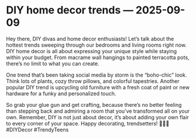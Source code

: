# DIY home decor trends — 2025-09-09

Hey there, DIY divas and home decor enthusiasts! Let’s talk about the hottest trends sweeping through our bedrooms and living rooms right now. DIY home decor is all about expressing your unique style while staying within your budget. From macrame wall hangings to painted terracotta pots, there’s no limit to what you can create.

One trend that’s been taking social media by storm is the “boho-chic” look. Think lots of plants, cozy throw pillows, and colorful tapestries. Another popular DIY trend is upcycling old furniture with a fresh coat of paint or new hardware for a funky and personalized touch.

So grab your glue gun and get crafting, because there’s no better feeling than stepping back and admiring a room that you’ve transformed all on your own. Remember, DIY is not just about decor, it’s about adding your own flair to every corner of your space. Happy decorating, trendsetters! 🌿🎨✨ #DIYDecor #TrendyTeens